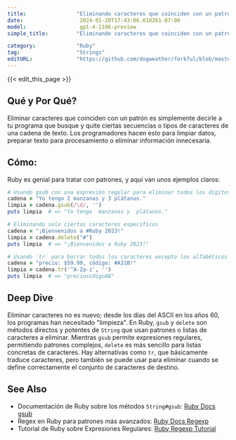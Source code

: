 ```yaml
---
title:                "Eliminando caracteres que coinciden con un patrón"
date:                  2024-01-20T17:43:06.018261-07:00
model:                 gpt-4-1106-preview
simple_title:         "Eliminando caracteres que coinciden con un patrón"

category:             "Ruby"
tag:                  "Strings"
editURL:              "https://github.com/dogweather/forkful/blob/master/content/es/ruby/deleting-characters-matching-a-pattern.md"
---
```


{{< edit_this_page >}}

## Qué y Por Qué?

Eliminar caracteres que coinciden con un patrón es simplemente decirle a tu programa que busque y quite ciertas secuencias o tipos de caracteres de una cadena de texto. Los programadores hacen esto para limpiar datos, preparar texto para procesamiento o eliminar información innecesaria.

## Cómo:

Ruby es genial para tratar con patrones, y aquí van unos ejemplos claros:

```Ruby
# Usando gsub con una expresión regular para eliminar todos los dígitos
cadena = "Yo tengo 2 manzanas y 3 plátanos."
limpia = cadena.gsub(/\d/, '')
puts limpia  # => "Yo tengo  manzanas y  plátanos."

# Eliminando solo ciertos caracteres específicos
cadena = "¡Bienvenidos a #Ruby 2023!"
limpia = cadena.delete("#")
puts limpia  # => "¡Bienvenidos a Ruby 2023!"

# Usando `tr` para borrar todos los caracteres excepto los alfabéticos
cadena = "precio: $59.99, código: #A31B!"
limpia = cadena.tr('^A-Za-z', '')
puts limpia  # => "precioxcdigoAB"
```

## Deep Dive

Eliminar caracteres no es nuevo; desde los días del ASCII en los años 60, los programas han necesitado "limpieza". En Ruby, `gsub` y `delete` son métodos directos y potentes de `String` que usan patrones o listas de caracteres a eliminar. Mientras `gsub` permite expresiones regulares, permitiendo patrones complejos, `delete` es más sencillo para listas concretas de caracteres. Hay alternativas como `tr`, que básicamente traduce caracteres, pero también se puede usar para eliminar cuando se define correctamente el conjunto de caracteres de destino.

## See Also

- Documentación de Ruby sobre los métodos `String#gsub`: [Ruby Docs gsub](https://ruby-doc.org/core-2.7.0/String.html#method-i-gsub)
- Regex en Ruby para patrones más avanzados: [Ruby Docs Regexp](https://ruby-doc.org/core-2.7.0/Regexp.html)
- Tutorial de Ruby sobre Expresiones Regulares: [Ruby Regexp Tutorial](https://www.rubyguides.com/2015/06/ruby-regex/)
